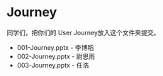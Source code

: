 # Journey

同学们，把你们的 User Journey放入这个文件夹提交。
* 001-Journey.pptx - 李博稻
* 002-Journey.pptx - 尉思雨
* 003-Journey.pptx - 任浩

